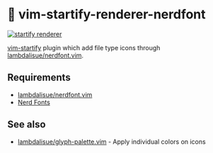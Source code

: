 # 🌿 vim-startify-renderer-nerdfont

[![startify renderer](https://img.shields.io/badge/🌿%20startify-plugin-yellowgreen)](https://github.com/mhinz/vim-startify)

[vim-startify](https://github.com/mhinz/vim-startify) plugin which add file type icons through [lambdalisue/nerdfont.vim](https://github.com/lambdalisue/nerdfont.vim).

## Requirements

- [lambdalisue/nerdfont.vim](https://github.com/lambdalisue/nerdfont.vim)
- [Nerd Fonts](https://www.nerdfonts.com/)

## See also

- [lambdalisue/glyph-palette.vim](https://github.com/lambdalisue/glyph-palette.vim) - Apply individual colors on icons
